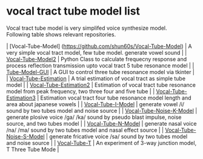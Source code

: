 # vocal tract tube model list   

Vocal tract tube model is very simplifed voice synthesize model.  
Following table shows relevant repositories.  

| [Vocal-Tube-Model] (https://github.com/shun60s/Vocal-Tube-Model) | A very simple vocal tract model, few tube model. generate vowel sound |
| [Vocal-Tube-Model2](https://github.com/shun60s/Vocal-Tube-Model2/) | Python Class to calculate frequecny response and process reflection transmission upto vocal tract 5 tube resonance model |
| [Tube-Model-GUI](https://github.com/shun60s/Tube-Model-GUI) | A GUI to control three tube resonance model via tkinter |
| [Vocal-Tube-Estimation](https://github.com/shun60s/Vocal-Tube-Estimation) | A trial estimation of vocal tract as simple tube model |
| [Vocal-Tube-Estimation2](https://github.com/shun60s/Vocal-Tube-Estimation2/) | Estimation of vocal tract tube resonance model from peak frequency, two three four and five tube |
| [Vocal-Tube-Estimation3](https://github.com/shun60s/Vocal-Tube-Estimation3) | Estimation vocal tract four tube resonance model length and area about japanese vowels  |
| [Vocal-Tube-I-Model](https://github.com/shun60s/Vocal-Tube-I-Model) | generate vowel /i/ sound by two tubes model and noise source |
| [Vocal-Tube-Noise-K-Model](https://github.com/shun60s/Vocal-Tube-Noise-K-Model) | generate plosive voice /ga/ /ka/ sound by pseudo blast impulse, noise source, and two tubes model |
| [Vocal-Tube-N-Model](https://github.com/shun60s/Vocal-Tube-N-Model) | generate nasal voice /na/ /ma/ sound by two tubes model and nasal effect source |
| [Vocal-Tube-Noise-S-Model](https://github.com/shun60s/Vocal-Tube-Noise-S-Model) | generate fricative voice /sa/ sound by two tubes model and noise source  |
| [Vocal-Tube-T](https://github.com/shun60s/Vocal-Tube-T) | An experiment of 3-way junction model, T Three Tube Mode |


